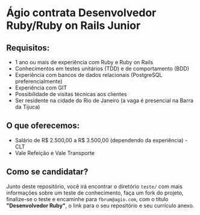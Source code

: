 # Ágio contrata Desenvolvedor Ruby/Ruby on Rails Junior 

## Requisitos:
- 1 ano ou mais de experiência com Ruby e Ruby on Rails
- Conhecimentos em testes unitários (TDD) e de comportamento (BDD)
- Experiência com bancos de dados relacionais (PostgreSQL preferencialmente)
- Experiência com GIT
- Possibilidade de visitas técnicas aos clientes
- Ser residente na cidade do Rio de Janeiro (a vaga é presencial na Barra da Tijuca)

## O que oferecemos:
- Salário de R$ 2.500,00 a R$ 3.500,00 (dependendo da experiência) - CLT
- Vale Refeição e Vale Transporte

## Como se candidatar?
Junto deste repositório, você irá encontrar o diretório `teste/` com mais informações sobre um teste de conhecimento, faça um fork do projeto, finalize-se o teste e encaminhe para `fbrum@agio.com`, com o título **"Desenvolvedor Ruby"**, o link para o seu repositório e seu currículo anexo.